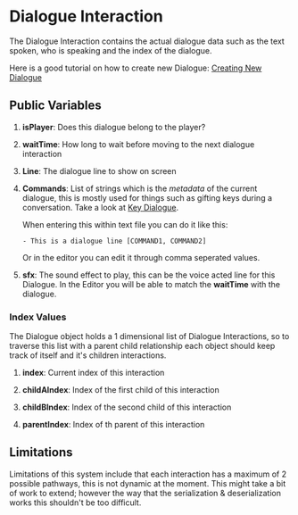# Dialogue Interaction

The Dialogue Interaction contains the actual dialogue data such as the text spoken, who is speaking and the index of the dialogue.

Here is a good tutorial on how to create new Dialogue: [Creating New Dialogue](https://youtu.be/p87XN8AVCOU)

## Public Variables

1. **isPlayer**: Does this dialogue belong to the player?

2. **waitTime**: How long to wait before moving to the next dialogue interaction

3. **Line**: The dialogue line to show on screen

4. **Commands**: List of strings which is the _metadata_ of the current dialogue, this is mostly used for things such as gifting keys during a conversation. Take a look at [Key Dialogue](../Doors/KeyDialogue.md).

   When entering this within text file you can do it like this:

   `- This is a dialogue line [COMMAND1, COMMAND2]`

   Or in the editor you can edit it through comma seperated values.

5. **sfx**: The sound effect to play, this can be the voice acted line for this Dialogue. In the Editor you will be able to match the **waitTime** with the dialogue.

### Index Values

The Dialogue object holds a 1 dimensional list of Dialogue Interactions, so to traverse this list with a parent child relationship each object should keep track of itself and it's children interactions.

1. **index**: Current index of this interaction

2. **childAIndex**: Index of the first child of this interaction

3. **childBIndex**: Index of the second child of this interaction

4. **parentIndex**: Index of th parent of this interaction

## Limitations

Limitations of this system include that each interaction has a maximum of 2 possible pathways, this is not dynamic at the moment. This might take a bit of work to extend; however the way that the serialization & deserialization works this shouldn't be too difficult.
